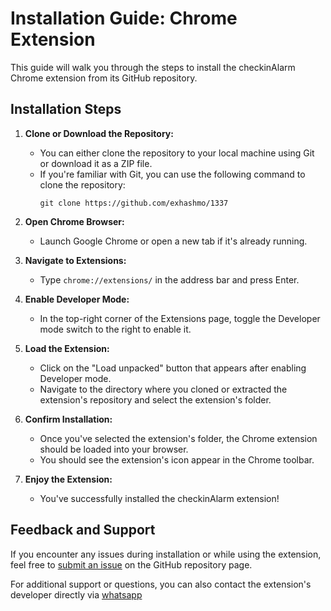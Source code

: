 # Installation Guide: Chrome Extension

This guide will walk you through the steps to install the checkinAlarm Chrome extension from its GitHub repository.

## Installation Steps

1. **Clone or Download the Repository:**

   - You can either clone the repository to your local machine using Git or download it as a ZIP file.
   - If you're familiar with Git, you can use the following command to clone the repository:
     ```
     git clone https://github.com/exhashmo/1337
     ```
2. **Open Chrome Browser:**

   - Launch Google Chrome or open a new tab if it's already running.
3. **Navigate to Extensions:**

   - Type `chrome://extensions/` in the address bar and press Enter.
4. **Enable Developer Mode:**

   - In the top-right corner of the Extensions page, toggle the Developer mode switch to the right to enable it.
5. **Load the Extension:**

   - Click on the "Load unpacked" button that appears after enabling Developer mode.
   - Navigate to the directory where you cloned or extracted the extension's repository and select the extension's folder.
6. **Confirm Installation:**

   - Once you've selected the extension's folder, the Chrome extension should be loaded into your browser.
   - You should see the extension's icon appear in the Chrome toolbar.
7. **Enjoy the Extension:**

   - You've successfully installed the checkinAlarm  extension! 

## Feedback and Support

If you encounter any issues during installation or while using the extension, feel free to [submit an issue](https://github.com/exhashmo/1337/issues) on the GitHub repository page.

For additional support or questions, you can also contact the extension's developer directly via [whatsapp](https://chat.whatsapp.com/G3i8wCtoRf3KcjsfvjSrB5)

